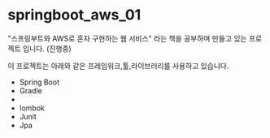# springboot_aws_01

"스프링부트와 AWS로 혼자 구현하는 웹 서비스" 라는 책을 공부하며 만들고 있는 프로젝트 입니다. (진행중)   

이 프로젝트는 아래와 같은 프레임워크,툴,라이브러리를 사용하고 있습니다.
* Spring Boot 
* Gradle
* 
* lombok
* Junit
* Jpa
